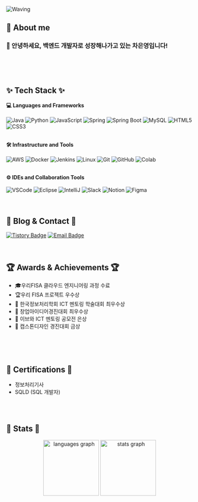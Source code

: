 <!-- Header -->
![Waving](https://capsule-render.vercel.app/api?type=waving&height=200&text=Hello%20World%20!!%20👋&fontAlign=40&fontAlignY=40&color=gradient)

## 👀 About me ##
### 🙇 안녕하세요, 백엔드 개발자로 성장해나가고 있는 차은영입니다!
<br>
<br>
<br>

<!-- Body -->
## ✨ Tech Stack ✨ ##

**💻 Languages and Frameworks**
<br>
<br>
![Java](https://img.shields.io/badge/java-ffffff.svg?&style=for-the-badge&logo=openjdk&logoColor=black)
![Python](https://img.shields.io/badge/python-3776AB.svg?&style=for-the-badge&logo=python&logoColor=white)
![JavaScript](https://img.shields.io/badge/javascript-F7DF1E.svg?&style=for-the-badge&logo=javascript&logoColor=white)
![Spring](https://img.shields.io/badge/spring-6DB33F.svg?&style=for-the-badge&logo=spring&logoColor=white)
![Spring Boot](https://img.shields.io/badge/springboot-6DB33F?style=for-the-badge&logo=springboot&logoColor=white)
![MySQL](https://img.shields.io/badge/mysql-4479A1.svg?&style=for-the-badge&logo=mysql&logoColor=white)
![HTML5](https://img.shields.io/badge/html5-E34F26.svg?&style=for-the-badge&logo=html5&logoColor=white)
![CSS3](https://img.shields.io/badge/css3-1572B6.svg?&style=for-the-badge&logo=css3&logoColor=white)
<br>
<br>

**🛠️ Infrastructure and Tools**
<br>
<br>
![AWS](https://img.shields.io/badge/aws-232F3E.svg?&style=for-the-badge&logo=amazonaws&logoColor=white)
![Docker](https://img.shields.io/badge/docker-2496ED.svg?&style=for-the-badge&logo=docker&logoColor=white)
![Jenkins](https://img.shields.io/badge/jenkins-D24939.svg?&style=for-the-badge&logo=jenkins&logoColor=white)
![Linux](https://img.shields.io/badge/linux-FCC624.svg?&style=for-the-badge&logo=linux&logoColor=white)
![Git](https://img.shields.io/badge/git-F05032.svg?&style=for-the-badge&logo=git&logoColor=white)
![GitHub](https://img.shields.io/badge/github-181717.svg?&style=for-the-badge&logo=github&logoColor=white)
![Colab](https://img.shields.io/badge/colab-F9AB00.svg?&style=for-the-badge&logo=googlecolab&logoColor=white)
<br>
<br>

**⚙️ IDEs and Collaboration Tools**
<br>
<br>
![VSCode](https://img.shields.io/badge/vscode-007ACC.svg?&style=for-the-badge&logo=visualstudiocode&logoColor=white)
![Eclipse](https://img.shields.io/badge/eclipse-2C2255.svg?&style=for-the-badge&logo=eclipseide&logoColor=white)
![IntelliJ](https://img.shields.io/badge/intellij-000000.svg?&style=for-the-badge&logo=intellijidea&logoColor=white)
![Slack](https://img.shields.io/badge/slack-4A154B.svg?&style=for-the-badge&logo=slack&logoColor=white)
![Notion](https://img.shields.io/badge/notion-000000.svg?&style=for-the-badge&logo=notion&logoColor=white)
![Figma](https://img.shields.io/badge/figma-A259FF.svg?&style=for-the-badge&logo=figma&logoColor=white)
<br>
<br>
<br>

## 📧 Blog & Contact 📧 ##
[![Tistory Badge](https://img.shields.io/badge/Tistory-FF5F00.svg?&style=for-the-badge&logo=tistory&logoColor=white)](https://2un-light.tistory.com/)
[![Email Badge](https://img.shields.io/badge/Email-03C75A.svg?&style=for-the-badge&logo=gmail&logoColor=white)](mailto:sts07129@naver.com)
<br>
<br>
<br>

## 🏆 Awards & Achievements 🏆 ##
- 🎓우리FISA 클라우드 엔지니어링 과정 수료
- 🏆우리 FISA 프로젝트 우수상
- 🥇 한국정보처리학회 ICT 멘토링 학술대회 최우수상
- 🥇 창업아이디어경진대회 최우수상
- 🥈 이브와 ICT 멘토링 공모전 은상
- 🥇 캡스톤디자인 경진대회 금상
<br>
<br>
<br>

## 📜 Certifications 📜 ##
- 정보처리기사
- SQLD (SQL 개발자)
<br>
<br>

## 🚀 Stats 🚀 ##
<p align="center">
  <img src="https://github-readme-stats.vercel.app/api/top-langs?username=2un-light&locale=en&hide_title=false&layout=compact&card_width=320&langs_count=5&theme=dracula&hide_border=false&order=2" height="150" alt="languages graph" />
  <img src="https://github-readme-stats.vercel.app/api?username=2un-light&hide_title=false&hide_rank=false&show_icons=true&include_all_commits=true&count_private=true&disable_animations=false&theme=dracula&locale=en&hide_border=false&order=1" height="150" alt="stats graph" />
</p>
